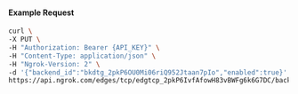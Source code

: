 <!-- Code generated for API Clients. DO NOT EDIT. -->

#### Example Request

```bash
curl \
-X PUT \
-H "Authorization: Bearer {API_KEY}" \
-H "Content-Type: application/json" \
-H "Ngrok-Version: 2" \
-d '{"backend_id":"bkdtg_2pkP6OU0Mi06riQ952Jtaan7pIo","enabled":true}' \
https://api.ngrok.com/edges/tcp/edgtcp_2pkP6IvfAfowH83vBWFg6k6G7DC/backend
```
